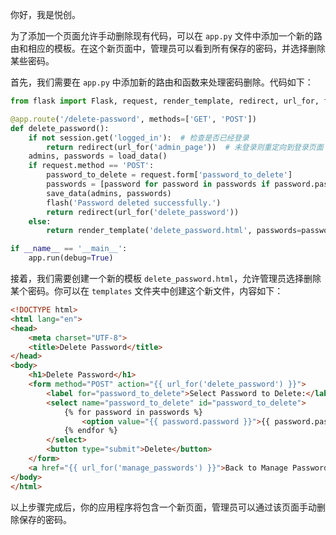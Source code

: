你好，我是悦创。

为了添加一个页面允许手动删除现有代码，可以在 `app.py` 文件中添加一个新的路由和相应的模板。在这个新页面中，管理员可以看到所有保存的密码，并选择删除某些密码。

首先，我们需要在 `app.py` 中添加新的路由和函数来处理密码删除。代码如下：

```python
from flask import Flask, request, render_template, redirect, url_for, flash, session

@app.route('/delete-password', methods=['GET', 'POST'])
def delete_password():
    if not session.get('logged_in'):  # 检查是否已经登录
        return redirect(url_for('admin_page'))  # 未登录则重定向到登录页面
    admins, passwords = load_data()
    if request.method == 'POST':
        password_to_delete = request.form['password_to_delete']
        passwords = [password for password in passwords if password.password != password_to_delete]
        save_data(admins, passwords)
        flash('Password deleted successfully.')
        return redirect(url_for('delete_password'))
    else:
        return render_template('delete_password.html', passwords=passwords)

if __name__ == '__main__':
    app.run(debug=True)
```

接着，我们需要创建一个新的模板 `delete_password.html`，允许管理员选择删除某个密码。你可以在 `templates` 文件夹中创建这个新文件，内容如下：

```html
<!DOCTYPE html>
<html lang="en">
<head>
    <meta charset="UTF-8">
    <title>Delete Password</title>
</head>
<body>
    <h1>Delete Password</h1>
    <form method="POST" action="{{ url_for('delete_password') }}">
        <label for="password_to_delete">Select Password to Delete:</label>
        <select name="password_to_delete" id="password_to_delete">
            {% for password in passwords %}
                <option value="{{ password.password }}">{{ password.password }}</option>
            {% endfor %}
        </select>
        <button type="submit">Delete</button>
    </form>
    <a href="{{ url_for('manage_passwords') }}">Back to Manage Passwords</a>
</body>
</html>
```

以上步骤完成后，你的应用程序将包含一个新页面，管理员可以通过该页面手动删除保存的密码。